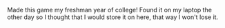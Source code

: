 Made this game my freshman year of college! Found it on my laptop the other day so I thought that I would store it on here, that way I won't lose it.
